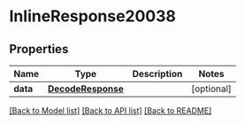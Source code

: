 # InlineResponse20038

## Properties
Name | Type | Description | Notes
------------ | ------------- | ------------- | -------------
**data** | [**DecodeResponse**](DecodeResponse.md) |  | [optional] 

[[Back to Model list]](../README.md#documentation-for-models) [[Back to API list]](../README.md#documentation-for-api-endpoints) [[Back to README]](../README.md)

